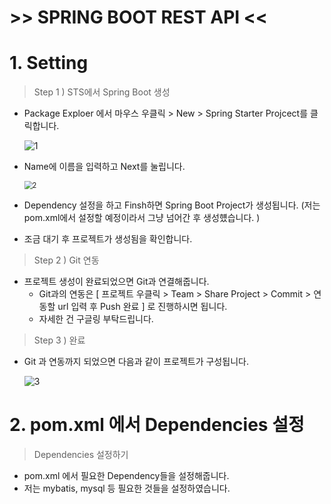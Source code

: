 # >>  SPRING BOOT REST API << 



# 1. Setting

> Step 1 ) STS에서 Spring Boot 생성

- Package Exploer 에서 마우스 우클릭 > New > Spring Starter Projcect를 클릭합니다.

  ![1](C:\Users\kkobu\git\BoardAPI\img\1.png)

- Name에 이름을 입력하고 Next를 눌립니다.

  <img src="C:\Users\kkobu\git\BoardAPI\img\2.png" alt="2" style="zoom:80%;" />

- Dependency 설정을 하고 Finsh하면 Spring Boot Project가 생성됩니다.
  (저는 pom.xml에서 설정할 예정이라서 그냥 넘어간 후 생성헀습니다. )

- 조금 대기 후 프로젝트가 생성됨을 확인합니다.

> Step 2 ) Git 연동

- 프로젝트 생성이 완료되었으면 Git과 연결해줍니다.
  - Git과의 연동은 [ 프로젝트 우클릭 > Team > Share Project > Commit > 연동할 url 입력 후 Push 완료 ] 로 진행하시면 됩니다.
  - 자세한 건 구글링 부탁드립니다.

> Step 3 ) 완료

- Git 과 연동까지 되었으면 다음과 같이 프로젝트가 구성됩니다.

  ![3](C:\Users\kkobu\git\BoardAPI\img\3.png)



# 2. pom.xml 에서 Dependencies 설정

> Dependencies 설정하기

- pom.xml 에서 필요한 Dependency들을 설정해줍니다.
- 저는 mybatis, mysql 등 필요한 것들을 설정하였습니다.

